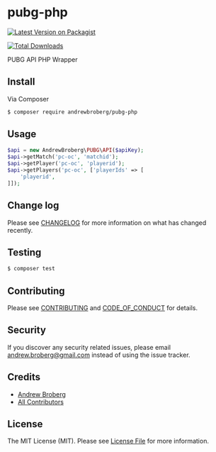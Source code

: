 # pubg-php

[![Latest Version on Packagist][ico-version]][link-packagist]
<!-- [![Software License][ico-license]](LICENSE.md) -->
<!-- [![Build Status][ico-travis]][link-travis] -->
<!-- [![Coverage Status][ico-scrutinizer]][link-scrutinizer] -->
<!-- [![Quality Score][ico-code-quality]][link-code-quality] -->
[![Total Downloads][ico-downloads]][link-downloads]

PUBG API PHP Wrapper

## Install

Via Composer

``` bash
$ composer require andrewbroberg/pubg-php
```

## Usage

``` php
$api = new AndrewBroberg\PUBG\API($apiKey);
$api->getMatch('pc-oc', 'matchid');
$api->getPlayer('pc-oc', 'playerid');
$api->getPlayers('pc-oc', ['playerIds' => [
    'playerid',
]]);
```

## Change log

Please see [CHANGELOG](CHANGELOG.md) for more information on what has changed recently.

## Testing

``` bash
$ composer test
```

## Contributing

Please see [CONTRIBUTING](CONTRIBUTING.md) and [CODE_OF_CONDUCT](CODE_OF_CONDUCT.md) for details.

## Security

If you discover any security related issues, please email andrew.broberg@gmail.com instead of using the issue tracker.

## Credits

- [Andrew Broberg][link-author]
- [All Contributors][link-contributors]

## License

The MIT License (MIT). Please see [License File](LICENSE.md) for more information.

[ico-version]: https://img.shields.io/packagist/v/andrewbroberg/pubg-php.svg?style=flat-square
[ico-license]: https://img.shields.io/badge/license-MIT-brightgreen.svg?style=flat-square
[ico-travis]: https://img.shields.io/travis/andrewbroberg/pubg-php/master.svg?style=flat-square
[ico-scrutinizer]: https://img.shields.io/scrutinizer/coverage/g/andrewbroberg/pubg-php.svg?style=flat-square
[ico-code-quality]: https://img.shields.io/scrutinizer/g/andrewbroberg/pubg-php.svg?style=flat-square
[ico-downloads]: https://img.shields.io/packagist/dt/andrewbroberg/pubg-php.svg?style=flat-square

[link-packagist]: https://packagist.org/packages/andrewbroberg/pubg-php
[link-travis]: https://travis-ci.org/andrewbroberg/pubg-php
[link-scrutinizer]: https://scrutinizer-ci.com/g/andrewbroberg/pubg-php/code-structure
[link-code-quality]: https://scrutinizer-ci.com/g/andrewbroberg/pubg-php
[link-downloads]: https://packagist.org/packages/andrewbroberg/pubg-php
[link-author]: https://github.com/andrewbroberg
[link-contributors]: ../../contributors
